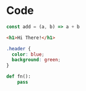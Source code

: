 # Code


```js
const add = (a, b) => a + b
```

```html
<h1>Hi There!</h1>
```

```css
.header {
  color: blue;
  background: green;
}
```

```python
def fn():
    pass
```
